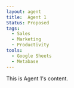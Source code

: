 ```yaml
---
layout: agent
title:  Agent 1
Status: Proposed
tags:
  - Sales
  - Marketing
  - Productivity
tools:
  - Google Sheets
  - Metabase
---
```


This is Agent 1's content.
